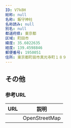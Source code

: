 ```yaml
---
ID: V7k8H
総称: null
名称: 飯守神社
名称読み: null
別名: null
都道府県: 東京都
区域: 町田市
緯度: 35.6022635
経度: 139.4598846
郵便番号: 1950051
住所: 東京都町田市真光寺町１８９
---
```


## その他

### 参考URL

| URL | 説明          |
| --- | ------------- |
|     | OpenStreetMap |

